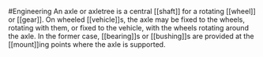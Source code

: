#Engineering 
An axle or axletree is a central [[shaft]] for a rotating [[wheel]] or [[gear]]. On wheeled [[vehicle]]s, the axle may be fixed to the wheels, rotating with them, or fixed to the vehicle, with the wheels rotating around the axle. In the former case, [[bearing]]s or [[bushing]]s are provided at the [[mount]]ing points where the axle is supported.